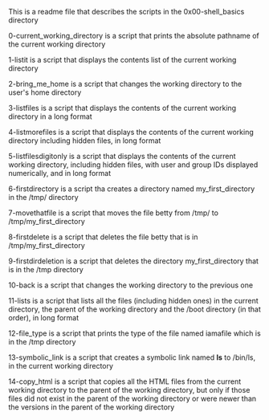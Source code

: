 This is a readme file that describes the scripts in the 0x00-shell_basics directory

0-current_working_directory is a script that prints the absolute pathname of the current working directory

1-listit is a script that displays the contents list of the current working directory

2-bring_me_home is a script that changes the working directory to the user's home directory

3-listfiles is a script that displays the contents of the current working directory in a long format

4-listmorefiles is a script that displays the contents of the current working directory including hidden files, in long format

5-listfilesdigitonly is a script that displays the contents of the current working directory, including hidden files, with user and group IDs displayed numerically, and in long format

6-firstdirectory is a script tha creates a directory named my_first_directory in the /tmp/ directory

7-movethatfile is a script that moves the file betty from /tmp/ to /tmp/my_first_directory

8-firstdelete is a script that deletes the file betty that is in /tmp/my_first_directory

9-firstdirdeletion is a script that deletes the directory my_first_directory that is in the /tmp directory

10-back is a script that changes the working directory to the previous one

11-lists is a script that lists all the files (including hidden ones) in the current directory, the parent of the working directory and the /boot directory (in that order), in long format

12-file_type is a script that prints the type of the file named iamafile which is in the /tmp directory

13-symbolic_link is a script that creates a symbolic link named __ls__ to /bin/ls,  in the current working directory

14-copy_html is a script that copies all the HTML files from the current working directory to the parent of the working directory, but only if those files did not exist in the parent of the working directory or were newer than the versions in the parent of the working directory
